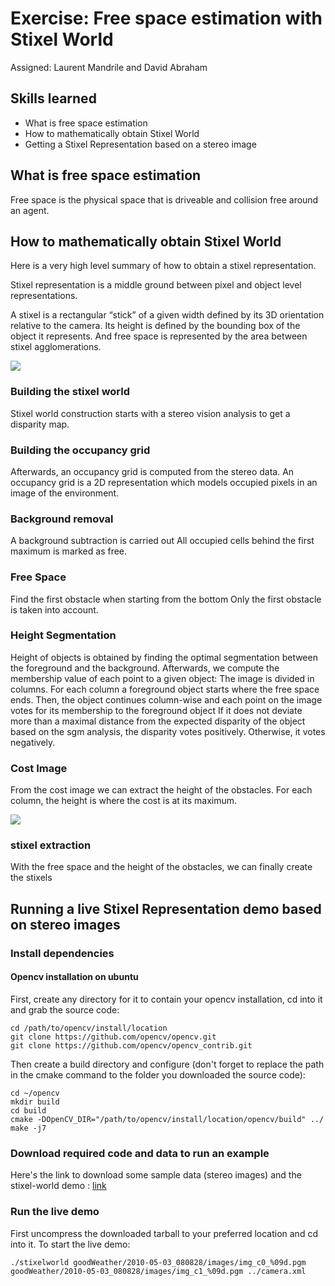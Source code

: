 # Exercise: Free space estimation with Stixel World

Assigned: Laurent Mandrile and David Abraham

## Skills learned

- What is free space estimation
- How to mathematically obtain Stixel World
- Getting a Stixel Representation based on a stereo image

## What is free space estimation

Free space is the physical space that is driveable and collision free around an agent.

## How to mathematically obtain Stixel World

Here is a very high level summary of how to obtain a stixel representation.

Stixel representation is a middle ground between pixel and object level representations.

A stixel is a rectangular “stick” of a given width defined by its 3D orientation relative to the camera. Its height is defined by the bounding box of the object it represents. And free space is represented by the area between stixel agglomerations.


<div figure-id="fig:example1" figure-class="flow-subfigures">
    <img figure-id="stixel obtaining flow" src='evolution.png'/>
</div>


### Building the stixel world

Stixel world construction starts with a stereo vision analysis to get a disparity map.

### Building the occupancy grid 

Afterwards, an occupancy grid is computed from the stereo data.
An occupancy grid is a 2D representation which models occupied pixels in an image of the environment.

### Background removal

A background subtraction is carried out All occupied cells behind the first maximum is marked as free.

### Free Space

Find the first obstacle when starting from the bottom Only the first obstacle is taken into account.

### Height Segmentation 

Height of objects is obtained by finding the optimal segmentation between the foreground and the background.
Afterwards, we compute the membership value of each point to a given object: The image is divided in columns. For each column a foreground object starts where the free space ends.
Then, the object continues column-wise and each point on the image votes for its membership to the foreground object
If it does not deviate more than a maximal distance from the expected disparity of the object based on the sgm analysis, the disparity votes positively. Otherwise, it votes negatively.

### Cost Image 

From the cost image we can extract the height of the obstacles. For each column, the height is where the cost is at its maximum.


<div figure-id="fig:example2" figure-class="flow-subfigures">
    <img figure-id="Cost function" src='cost.png'/>
</div>


### stixel extraction

With the free space and the height of the obstacles, we can finally create the stixels

## Running a live Stixel Representation demo based on stereo images

### Install dependencies

#### Opencv installation on ubuntu

First, create any directory for it to contain your opencv installation, cd into it and grab the source code:

```
cd /path/to/opencv/install/location
git clone https://github.com/opencv/opencv.git
git clone https://github.com/opencv/opencv_contrib.git
```

Then create a build directory and configure (don't forget to replace the path in the cmake command to the folder you downloaded the source code):

```
cd ~/opencv
mkdir build
cd build
cmake -DOpenCV_DIR="/path/to/opencv/install/location/opencv/build" ../
make -j7
```

### Download required code and data to run an example

Here's the link to download some sample data (stereo images) and the stixel-world demo : [link](https://drive.google.com/open?id=1Qmjo0ie79VV4dZ23e99a3eo7q_dGQRHe)

### Run the live demo

First uncompress the downloaded tarball to your preferred location and cd into it. To start the live demo:

```
./stixelworld goodWeather/2010-05-03_080828/images/img_c0_%09d.pgm goodWeather/2010-05-03_080828/images/img_c1_%09d.pgm ../camera.xml
```
